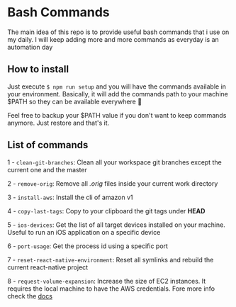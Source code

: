 # Bash Commands

The main idea of this repo is to provide useful bash commands that i use on my daily. I will keep adding
more and more commands as everyday is an automation day

## How to install

Just execute `$ npm run setup` and you will have the commands available in your environment. Basically, it will add the commands path to your machine \$PATH so they can be available everywhere :tada:

Feel free to backup your \$PATH value if you don't want to keep commands anymore. Just restore and that's it.

## List of commands

1 - `clean-git-branches`: Clean all your workspace git branches except the current one and the master

2 - `remove-orig`: Remove all _.orig_ files inside your current work directory

3 - `install-aws`: Install the cli of amazon v1

4 - `copy-last-tags`: Copy to your clipboard the git tags under **HEAD**

5 - `ios-devices`: Get the list of all target devices installed on your machine. Useful to run an iOS application on a specific device

6 - `port-usage`: Get the process id using a specific port

7 - `reset-react-native-environment`: Reset all symlinks and rebuild the current react-native project

8 - `request-volume-expansion`: Increase the size of EC2 instances. It requires the local machine to have the AWS credentials. Fore more info check the [docs](https://docs.aws.amazon.com/cli/latest/userguide/cli-chap-configure.html)
